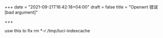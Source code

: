 +++
date = "2021-09-21T16:42:18+04:00"
draft = false
title = "Openwrt 错误 [bad argument]"

+++

usw this to fix rm *-r /tmp/luci-indexcache

